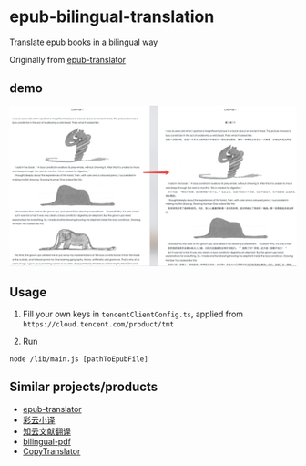 # epub-bilingual-translation
Translate epub books in a bilingual way

Originally from [epub-translator](https://github.com/Frully/epub-google-translate)

## demo
![test](./fixtures/result.png)

## Usage
1. Fill your own keys in `tencentClientConfig.ts`, applied from `https://cloud.tencent.com/product/tmt`

2. Run
```
node /lib/main.js [pathToEpubFile]
```

## Similar projects/products
+ [epub-translator](https://github.com/sharplab/epub-translator)
+ [彩云小译](https://fanyi.caiyunapp.com/#/web)
+ [知云文献翻译](http://www.zhiyunwenxian.cn/)
+ [bilingual-pdf](https://github.com/kingbase/bilingual-pdf)
+ [CopyTranslator](https://github.com/CopyTranslator/CopyTranslator)
